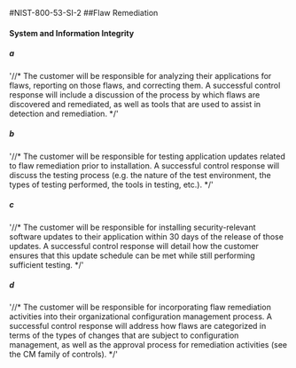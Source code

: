 #NIST-800-53-SI-2
##Flaw Remediation

#### System and Information Integrity

##### a
'//*
The customer will be responsible for analyzing their applications for
flaws, reporting on those flaws, and correcting them. A successful
control response will include a discussion of the process by which
flaws are discovered and remediated, as well as tools that are used to
assist in detection and remediation.
*/'


##### b
'//*
The customer will be responsible for testing application updates
related to flaw remediation prior to installation. A successful
control response will discuss the testing process (e.g. the
nature of the test environment, the types of testing performed,
the tools in testing, etc.).
*/'


##### c
'//*
The customer will be responsible for installing security-relevant
software updates to their application within 30 days of the release of
those updates. A successful control response will detail how the
customer ensures that this update schedule can be met while still
performing sufficient testing.
*/'


##### d
'//*
The customer will be responsible for incorporating flaw remediation
activities into their organizational configuration management process.
A successful control response will address how flaws are categorized
in terms of the types of changes that are subject to configuration
management, as well as the approval process for remediation activities
(see the CM family of controls).
*/'

